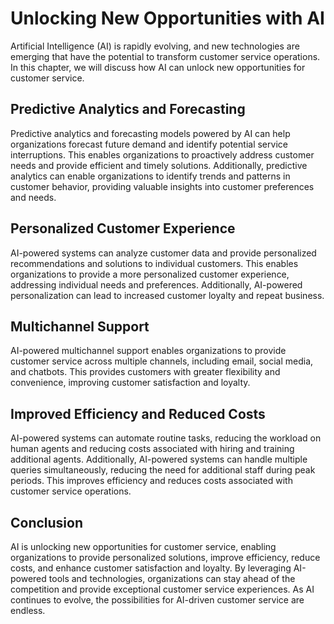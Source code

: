 Unlocking New Opportunities with AI
==============================================================================================================

Artificial Intelligence (AI) is rapidly evolving, and new technologies are emerging that have the potential to transform customer service operations. In this chapter, we will discuss how AI can unlock new opportunities for customer service.

Predictive Analytics and Forecasting
------------------------------------

Predictive analytics and forecasting models powered by AI can help organizations forecast future demand and identify potential service interruptions. This enables organizations to proactively address customer needs and provide efficient and timely solutions. Additionally, predictive analytics can enable organizations to identify trends and patterns in customer behavior, providing valuable insights into customer preferences and needs.

Personalized Customer Experience
--------------------------------

AI-powered systems can analyze customer data and provide personalized recommendations and solutions to individual customers. This enables organizations to provide a more personalized customer experience, addressing individual needs and preferences. Additionally, AI-powered personalization can lead to increased customer loyalty and repeat business.

Multichannel Support
--------------------

AI-powered multichannel support enables organizations to provide customer service across multiple channels, including email, social media, and chatbots. This provides customers with greater flexibility and convenience, improving customer satisfaction and loyalty.

Improved Efficiency and Reduced Costs
-------------------------------------

AI-powered systems can automate routine tasks, reducing the workload on human agents and reducing costs associated with hiring and training additional agents. Additionally, AI-powered systems can handle multiple queries simultaneously, reducing the need for additional staff during peak periods. This improves efficiency and reduces costs associated with customer service operations.

Conclusion
----------

AI is unlocking new opportunities for customer service, enabling organizations to provide personalized solutions, improve efficiency, reduce costs, and enhance customer satisfaction and loyalty. By leveraging AI-powered tools and technologies, organizations can stay ahead of the competition and provide exceptional customer service experiences. As AI continues to evolve, the possibilities for AI-driven customer service are endless.
